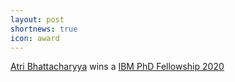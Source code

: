 ```yaml
---
layout: post
shortnews: true
icon: award
---
```

[Atri Bhattacharyya](https://atrib.bitbucket.io) wins a [IBM PhD Fellowship 2020](https://www.research.ibm.com/university/awards/fellowships-awardees.html)

